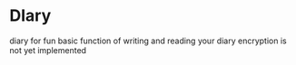 # DIary
diary for fun
basic function of writing and reading your diary
encryption is not yet implemented
